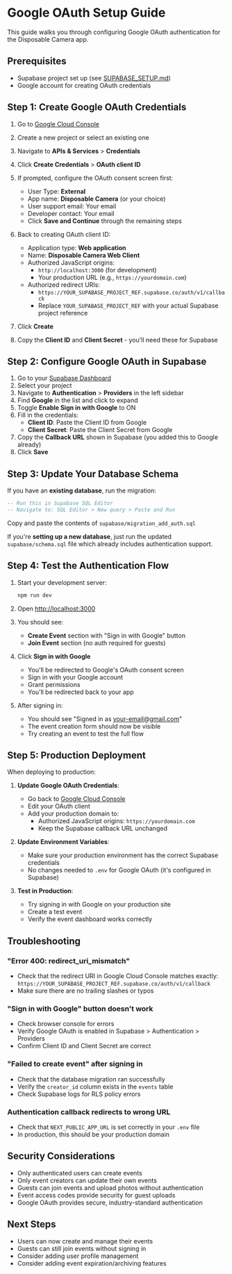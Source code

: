 # Google OAuth Setup Guide

This guide walks you through configuring Google OAuth authentication for the Disposable Camera app.

## Prerequisites

- Supabase project set up (see [SUPABASE_SETUP.md](./SUPABASE_SETUP.md))
- Google account for creating OAuth credentials

## Step 1: Create Google OAuth Credentials

1. Go to [Google Cloud Console](https://console.cloud.google.com/)
2. Create a new project or select an existing one
3. Navigate to **APIs & Services** > **Credentials**
4. Click **Create Credentials** > **OAuth client ID**
5. If prompted, configure the OAuth consent screen first:
   - User Type: **External**
   - App name: **Disposable Camera** (or your choice)
   - User support email: Your email
   - Developer contact: Your email
   - Click **Save and Continue** through the remaining steps

6. Back to creating OAuth client ID:
   - Application type: **Web application**
   - Name: **Disposable Camera Web Client**
   - Authorized JavaScript origins:
     - `http://localhost:3000` (for development)
     - Your production URL (e.g., `https://yourdomain.com`)
   - Authorized redirect URIs:
     - `https://YOUR_SUPABASE_PROJECT_REF.supabase.co/auth/v1/callback`
     - Replace `YOUR_SUPABASE_PROJECT_REF` with your actual Supabase project reference

7. Click **Create**
8. Copy the **Client ID** and **Client Secret** - you'll need these for Supabase

## Step 2: Configure Google OAuth in Supabase

1. Go to your [Supabase Dashboard](https://app.supabase.com/)
2. Select your project
3. Navigate to **Authentication** > **Providers** in the left sidebar
4. Find **Google** in the list and click to expand
5. Toggle **Enable Sign in with Google** to ON
6. Fill in the credentials:
   - **Client ID**: Paste the Client ID from Google
   - **Client Secret**: Paste the Client Secret from Google
7. Copy the **Callback URL** shown in Supabase (you added this to Google already)
8. Click **Save**

## Step 3: Update Your Database Schema

If you have an **existing database**, run the migration:

```sql
-- Run this in Supabase SQL Editor
-- Navigate to: SQL Editor > New query > Paste and Run
```

Copy and paste the contents of `supabase/migration_add_auth.sql`

If you're **setting up a new database**, just run the updated `supabase/schema.sql` file which already includes authentication support.

## Step 4: Test the Authentication Flow

1. Start your development server:
   ```bash
   npm run dev
   ```

2. Open [http://localhost:3000](http://localhost:3000)

3. You should see:
   - **Create Event** section with "Sign in with Google" button
   - **Join Event** section (no auth required for guests)

4. Click **Sign in with Google**
   - You'll be redirected to Google's OAuth consent screen
   - Sign in with your Google account
   - Grant permissions
   - You'll be redirected back to your app

5. After signing in:
   - You should see "Signed in as your-email@gmail.com"
   - The event creation form should now be visible
   - Try creating an event to test the full flow

## Step 5: Production Deployment

When deploying to production:

1. **Update Google OAuth Credentials**:
   - Go back to [Google Cloud Console](https://console.cloud.google.com/)
   - Edit your OAuth client
   - Add your production domain to:
     - Authorized JavaScript origins: `https://yourdomain.com`
     - Keep the Supabase callback URL unchanged

2. **Update Environment Variables**:
   - Make sure your production environment has the correct Supabase credentials
   - No changes needed to `.env` for Google OAuth (it's configured in Supabase)

3. **Test in Production**:
   - Try signing in with Google on your production site
   - Create a test event
   - Verify the event dashboard works correctly

## Troubleshooting

### "Error 400: redirect_uri_mismatch"

- Check that the redirect URI in Google Cloud Console matches exactly:
  `https://YOUR_SUPABASE_PROJECT_REF.supabase.co/auth/v1/callback`
- Make sure there are no trailing slashes or typos

### "Sign in with Google" button doesn't work

- Check browser console for errors
- Verify Google OAuth is enabled in Supabase > Authentication > Providers
- Confirm Client ID and Client Secret are correct

### "Failed to create event" after signing in

- Check that the database migration ran successfully
- Verify the `creator_id` column exists in the `events` table
- Check Supabase logs for RLS policy errors

### Authentication callback redirects to wrong URL

- Check that `NEXT_PUBLIC_APP_URL` is set correctly in your `.env` file
- In production, this should be your production domain

## Security Considerations

- Only authenticated users can create events
- Only event creators can update their own events
- Guests can join events and upload photos without authentication
- Event access codes provide security for guest uploads
- Google OAuth provides secure, industry-standard authentication

## Next Steps

- Users can now create and manage their events
- Guests can still join events without signing in
- Consider adding user profile management
- Consider adding event expiration/archiving features
